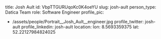 title: Josh Ault
id: VbpTTGURUqoKc0K4oeYU
slug: josh-ault
person_type: Datica Team
role: Software Engineer
profile_pic:
  - /assets/people/Portrait__Josh_Ault__engineer.jpg
profile_twitter: josh-ault
profile_linkedin: josh-ault
location:
  lon: 8.5693359375
  lat: 52.22127984824025

